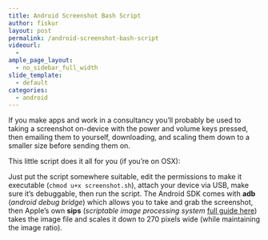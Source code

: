 ```yaml
---
title: Android Screenshot Bash Script
author: fiskur
layout: post
permalink: /android-screenshot-bash-script
videourl:
  - 
ample_page_layout:
  - no_sidebar_full_width
slide_template:
  - default
categories:
  - android
---
```

If you make apps and work in a consultancy you&#8217;ll probably be used to taking a screenshot on-device with the power and volume keys pressed, then emailing them to yourself, downloading, and scaling them down to a smaller size before sending them on. 

This little script does it all for you (if you&#8217;re on OSX):

<script src="https://gist.github.com/fiskurgit/ed98b0bf83f2384a406a.js"></script>

Just put the script somewhere suitable, edit the permissions to make it executable (`chmod u+x screenshot.sh`), attach your device via USB, make sure it&#8217;s debuggable, then run the script. The Android SDK comes with **adb** (*android debug bridge*) which allows you to take and grab the screenshot, then Apple&#8217;s own **sips** (*scriptable image processing system* [full guide here][1]) takes the image file and scales it down to 270 pixels wide (while maintaining the image ratio).

 [1]: https://developer.apple.com/library/mac/documentation/Darwin/Reference/ManPages/man1/sips.1.html